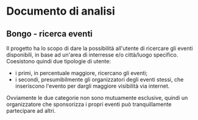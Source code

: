 # Documento di analisi
## Bongo - ricerca eventi
Il progetto ha lo scopo di dare la possibilità all'utente di ricercare gli eventi disponibili, in base ad un'area di interresse e/o città/luogo specifico. Coesistono quindi due tipologie di utente:
- i primi, in percentuale maggiore, ricercano gli eventi;
- i secondi, presumibilmente gli organizzatori degli eventi stessi, che inseriscono l'evento per dargli maggiore visibilità via internet.

Ovviamente le due categorie non sono mutuamente esclusive, quindi un organizzatore che sponsorizza i propri eventi può tranquillamente partecipare ad altri. 
